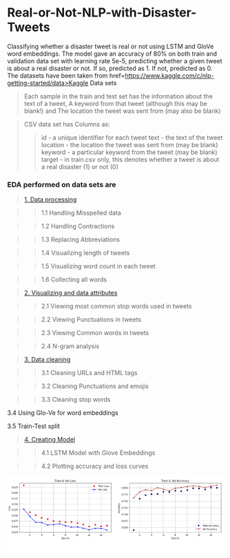 # Real-or-Not-NLP-with-Disaster-Tweets
Classifying whether a disaster tweet is real or not using LSTM and GloVe word embeddings.
The model gave an accuracy of 80% on both train and validation data set with learning rate 5e-5, predicting whether a given tweet is about a real disaster or not. If so, predicted as 1. If not, predicted as 0. The datasets have been taken from href=https://www.kaggle.com/c/nlp-getting-started/data>Kaggle Data sets</a>

> Each sample in the train and test set has the information about the text of a tweet, A keyword from that tweet (although this may be blank!) and The location the tweet was sent from (may also be blank)

> CSV data set has Columns as:
>
>> id - a unique identifier for each tweet
>> text - the text of the tweet
>> location - the location the tweet was sent from (may be blank)
>> keyword - a particular keyword from the tweet (may be blank)
>> target - in train.csv only, this denotes whether a tweet is about a real disaster (1) or not (0)


### EDA performed on data sets are 

> <a href='https://github.com/naureen20/Real-or-Not-NLP-with-Disaster-Tweets/blob/master/nlp-on-disaster-tweet.ipynb'>1. Data processing </a>

  >> 1.1 Handling Misspelled data
  
  >> 1.2 Handling Contractions
  
  >> 1.3 Replacing Abbreviations
  
  >> 1.4 Visualizing length of tweets
  
  >> 1.5 Visualizing word count in each tweet
  
  >> 1.6 Collecting all words
  
  
> <a href='https://github.com/naureen20/Real-or-Not-NLP-with-Disaster-Tweets/blob/master/nlp-on-disaster-tweet.ipynb'>2. Visualizing and data attributes  </a>

  >> 2.1 Viewing most common stop words used in tweets
  
  >> 2.2 Viewing Punctuations in tweets
  
  >> 2.3 Viewing Common words in tweets
  
  >> 2.4 N-gram analysis
  
  
>  <a href='https://github.com/naureen20/Real-or-Not-NLP-with-Disaster-Tweets/blob/master/nlp-on-disaster-tweet.ipynb'>3. Data cleaning </a>

  >> 3.1 Cleaning URLs and HTML tags
  
  >> 3.2 Cleaning Punctuations and emojis
  
  >> 3.3 Cleaning stop words
  
  3.4 Using Glo-Ve for word embeddings
  
  3.5 Train-Test split
  
  
><a href='https://github.com/naureen20/Real-or-Not-NLP-with-Disaster-Tweets/blob/master/nlp-on-disaster-tweet.ipynb'> 4. Creating Model</a>

  >> 4.1 LSTM Model with Glove Embeddings
  
  >> 4.2 Plotting accuracy and loss curves
  
  <img src="https://github.com/naureen20/Real-or-Not-NLP-with-Disaster-Tweets/blob/master/loss_acc_plot.png">
  

